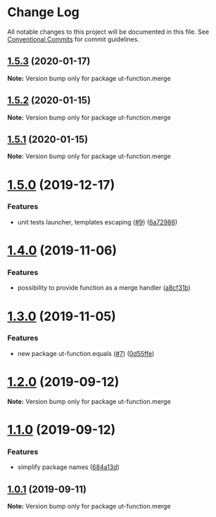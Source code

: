 # Change Log

All notable changes to this project will be documented in this file.
See [Conventional Commits](https://conventionalcommits.org) for commit guidelines.

## [1.5.3](https://github.com/softwaregroup-bg/ut-function/compare/ut-function.merge@1.5.2...ut-function.merge@1.5.3) (2020-01-17)

**Note:** Version bump only for package ut-function.merge





## [1.5.2](https://github.com/softwaregroup-bg/ut-function/compare/ut-function.xml2json@1.1.6...ut-function.merge@1.5.2) (2020-01-15)

**Note:** Version bump only for package ut-function.merge





## [1.5.1](https://github.com/softwaregroup-bg/ut-function/compare/ut-function.xml2json@1.1.5...ut-function.merge@1.5.1) (2020-01-15)

**Note:** Version bump only for package ut-function.merge





# [1.5.0](https://github.com/softwaregroup-bg/ut-function/compare/ut-function.xml2json@1.1.0...ut-function.merge@1.5.0) (2019-12-17)


### Features

* unit tests launcher, templates escaping ([#9](https://github.com/softwaregroup-bg/ut-function/issues/9)) ([6a72986](https://github.com/softwaregroup-bg/ut-function/commit/6a72986))





# [1.4.0](https://github.com/softwaregroup-bg/ut-function/compare/ut-function.merge@1.3.0...ut-function.merge@1.4.0) (2019-11-06)


### Features

* possibility to provide function as a merge handler ([a8cf31b](https://github.com/softwaregroup-bg/ut-function/commit/a8cf31b))





# [1.3.0](https://github.com/softwaregroup-bg/ut-function/compare/ut-function.currency@1.0.3...ut-function.merge@1.3.0) (2019-11-05)


### Features

* new package ut-function.equals ([#7](https://github.com/softwaregroup-bg/ut-function/issues/7)) ([0d55ffe](https://github.com/softwaregroup-bg/ut-function/commit/0d55ffe))





# [1.2.0](https://github.com/softwaregroup-bg/ut-function/compare/ut.template@1.2.0...ut-function.merge@1.2.0) (2019-09-12)

**Note:** Version bump only for package ut-function.merge





# [1.1.0](https://github.com/softwaregroup-bg/ut-function/compare/ut-function.flatten@1.0.3...ut.merge@1.1.0) (2019-09-12)


### Features

* simplify package names ([684a13d](https://github.com/softwaregroup-bg/ut-function/commit/684a13d))





## [1.0.1](https://github.com/softwaregroup-bg/ut-function/compare/ut-function.template@1.1.0...ut-function.merge@1.0.1) (2019-09-11)

**Note:** Version bump only for package ut-function.merge

